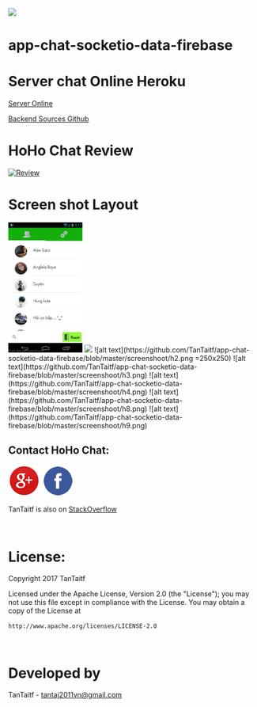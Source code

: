 <img src="https://github.com/favicon.ico">

# app-chat-socketio-data-firebase

# Server chat Online Heroku
[Server Online](https://dashboard.heroku.com/apps/chat-online-android/deploy/heroku-git)

[Backend Sources Github](https://github.com/TanTaitf/server-chat-socketio)
# HoHo Chat Review
[![Review](https://img.youtube.com/vi/om1McdCPX54/0.jpg)](http://youtu.be/om1McdCPX54)

# Screen shot Layout
<img src="https://github.com/TanTaitf/app-chat-socketio-data-firebase/blob/master/screenshoot/h1.png" alt="drawing" width="150"/>
<img src="https://github.com/favicon.ico" width="480">
![alt text](https://github.com/TanTaitf/app-chat-socketio-data-firebase/blob/master/screenshoot/h2.png =250x250)
![alt text](https://github.com/TanTaitf/app-chat-socketio-data-firebase/blob/master/screenshoot/h3.png)
![alt text](https://github.com/TanTaitf/app-chat-socketio-data-firebase/blob/master/screenshoot/h4.png)
![alt text](https://github.com/TanTaitf/app-chat-socketio-data-firebase/blob/master/screenshoot/h8.png)
![alt text](https://github.com/TanTaitf/app-chat-socketio-data-firebase/blob/master/screenshoot/h9.png)
</br>

## Contact HoHo Chat:

[![Share on Google+](https://github.com/PhilJay/MPAndroidChart/blob/master/design/googleplus_icon.png)](https://plus.google.com/u/0/105144965645873963797)
[![Share on Facebook](https://github.com/PhilJay/MPAndroidChart/blob/master/design/facebook_icon.png)](https://www.facebook.com/huynh.taj)

TanTaitf is also on [StackOverflow](https://stackexchange.com/users/13328579/t%C3%A0i-hu%E1%BB%B3nh)

<br/>

# License:

Copyright 2017 TanTaitf

Licensed under the Apache License, Version 2.0 (the "License");
you may not use this file except in compliance with the License.
You may obtain a copy of the License at

    http://www.apache.org/licenses/LICENSE-2.0

<br/>

# Developed by

TanTaitf - tantaj2011vn@gmail.com
